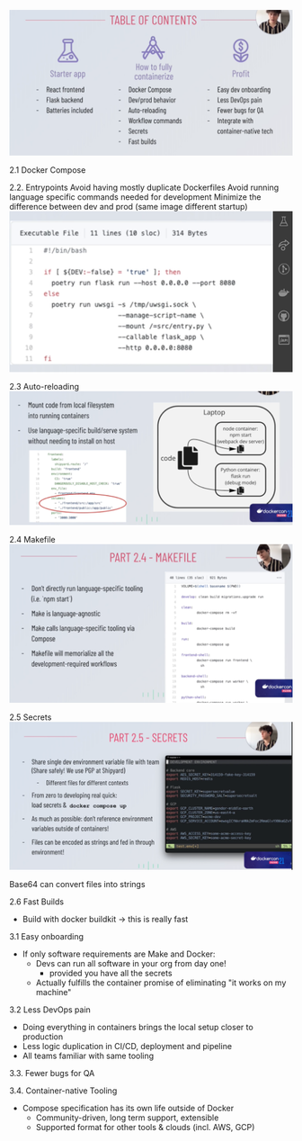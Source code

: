 ![](images/2021-05-27-14-34-01.png)

2.1 Docker Compose

2.2. Entrypoints
Avoid having mostly duplicate Dockerfiles
Avoid running language specific commands needed for development
Minimize the difference between dev and prod (same image different startup)
![](images/2021-05-27-14-43-16.png)

2.3 Auto-reloading
![](images/2021-05-27-14-43-47.png)

2.4 Makefile
![](images/2021-05-27-14-49-16.png)

2.5 Secrets
![](images/2021-05-27-14-52-11.png)

Base64 can convert files into strings

2.6 Fast Builds
- Build with docker buildkit -> this is really fast

3.1 Easy onboarding
- If only software requirements are Make and Docker:
  - Devs can run all software in your org from day one!
    - provided you have all the secrets
  - Actually fulfills the container promise of eliminating "it works on my machine"

3.2 Less DevOps pain
  - Doing everything in containers brings the local setup closer to production
  - Less logic duplication in CI/CD, deployment and pipeline
  - All teams familiar with same tooling

3.3. Fewer bugs for QA

3.4. Container-native Tooling
- Compose specification has its own life outside of Docker
  - Community-driven, long term support, extensible
  - Supported format for other tools & clouds (incl. AWS, GCP)
